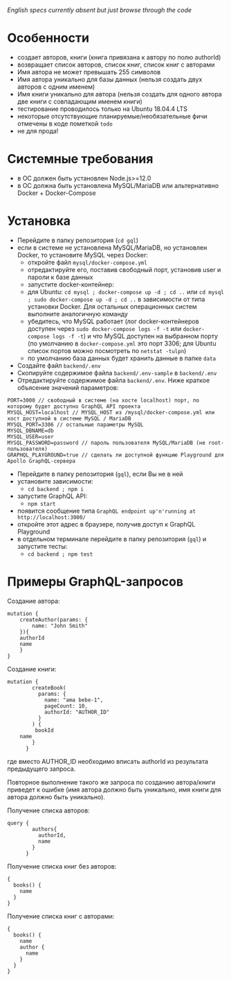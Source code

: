 *English specs currently absent but just browse through the code*

# Особенности

* создает авторов, книги (книга привязана к автору по полю authorId)
* возвращает список авторов, список книг, список книг с авторами
* Имя автора не может превышать 255 символов
* Имя автора уникально для базы данных (нельзя создать двух авторов с одним именем)
* Имя книги уникально для автора (нельзя создать для одного автора две книги с совпадающим именем книги)
* тестирование проводилось только на Ubuntu 18.04.4 LTS
* некоторые отсутствующие планируемые/необязательные фичи отмечены в коде пометкой `todo` 
* не для прода!
# Системные требования

* в ОС должен быть установлен Node.js>=12.0
* в ОС должна быть установлена MySQL/MariaDB или альтернативно Docker + Docker-Compose

# Установка

* Перейдите в папку репозитория (`cd gql`)
* если в системе не установлена MySQL/MariaDB, но установлен Docker, то установите MySQL через Docker:
	* откройте файл `mysql/docker-compose.yml`
	* отредактируйте его, поставив свободный порт, установив user и пароли к базе данных
	* запустите docker-контейнер:
    * для Ubuntu: `cd mysql ; docker-compose up -d ; cd ..` или `cd mysql ; sudo docker-compose up -d ; cd ..` в зависимости от типа установки Docker. Для остальных операционных систем выполните аналогичную команду
    * убедитесь, что MySQL работает (лог docker-контейнеров доступен через `sudo docker-compose logs -f -t` или `docker-compose logs -f -t`) и что MySQL доступен на выбранном порту (по умолчанию в `docker-compose.yml` это порт 3306; для Ubuntu список портов можно посмотреть по `netstat -tulpn`)
  * по умолчанию база данных будет хранить данные в папке `data`  
* Создайте файл `backend/.env`
* Скопируйте содержимое файла `backend/.env-sample` в `backend/.env`
* Отредактируйте содержимое файла `backend/.env`. Ниже краткое объясение значений параметров:
```
PORT=3000 // свободный в системе (на хосте localhost) порт, по которому будет доступно GraphQL API проекта
MYSQL_HOST=localhost // MYSQL_HOST из /mysql/docker-compose.yml или хост доступной в системе MySQL / MariaDB
MYSQL_PORT=3306 // остальные параметры MySQL
MYSQL_DBNAME=db
MYSQL_USER=user
MYSQL_PASSWORD=password // пароль пользователя MySQL/MariaDB (не root-пользователя)
GRAPHQL_PLAYGROUND=true // сделать ли доступной функцию Playground для Apollo GraphQL-сервера 
```
* Перейдите в папку репозитория (`gql`), если Вы не в ней
* установите зависимости:
	* `cd backend ; npm i`
* запустите GraphQL API:
	* `npm start`
* появится сообщение типа `GraphQL endpoint up'n'running at http://localhost:3000/`
* откройте этот адрес в браузере, получив доступ к GraphQL Playground
* в отдельном терминале перейдите в папку репозитория (`gql`) и запустите тесты:
	* `cd backend ; npm test`

# Примеры GraphQL-запросов

Создание автора:
```
mutation {
	createAuthor(params: {
		name: "John Smith"
	}){
	authorId
	name
	}
}
```

Создание книги:
```
mutation {
        createBook(
          params: {
            name: "ama bebe-1", 
            pageCount: 10, 
            authorId: "AUTHOR_ID"
          }
        ) {
         bookId
    name
        }
      }
```
где вместо AUTHOR_ID необходимо вписать authorId из результата предыдущего запроса.

Повторное выполнение такого же запроса по созданию автора/книги приведет к ошибке (имя автора должно быть уникально, имя книги для автора должно быть уникально).

Получение списка авторов:

```
query {
        authors{
          authorId,
          name
        }
      }
```

Получение списка книг без авторов:
```
{
  books() {
    name
  }
}

```
Получение списка книг с авторами:
```
{
  books() {
    name
    author {
      name
    }
  }
}
```
